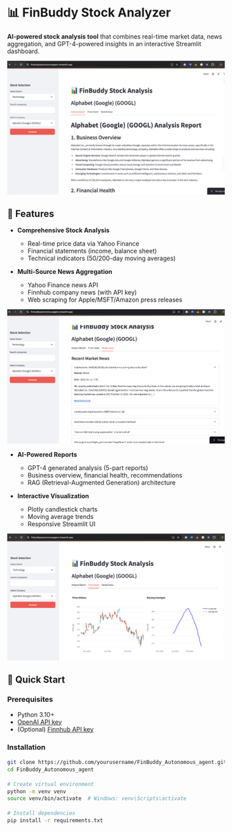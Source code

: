 # 📊 FinBuddy Stock Analyzer

**AI-powered stock analysis tool** that combines real-time market data, news aggregation, and GPT-4-powered insights in an interactive Streamlit dashboard.

![Demo Screenshot](dashboard.png) 
## 🌟 Features

- **Comprehensive Stock Analysis**
  - Real-time price data via Yahoo Finance
  - Financial statements (income, balance sheet)
  - Technical indicators (50/200-day moving averages)

- **Multi-Source News Aggregation**
  - Yahoo Finance news API
  - Finnhub company news (with API key)
  - Web scraping for Apple/MSFT/Amazon press releases

![Demo Screenshot](recent_news.png) 

- **AI-Powered Reports**
  - GPT-4 generated analysis (5-part reports)
  - Business overview, financial health, recommendations
  - RAG (Retrieval-Augmented Generation) architecture

- **Interactive Visualization**
  - Plotly candlestick charts
  - Moving average trends
  - Responsive Streamlit UI

![Demo Screenshot](pricechart.png) 

## 🚀 Quick Start

### Prerequisites
- Python 3.10+
- [OpenAI API key](https://platform.openai.com/api-keys)
- (Optional) [Finnhub API key](https://finnhub.io)

### Installation
```bash
git clone https://github.com/yourusername/FinBuddy_Autonomous_agent.git
cd FinBuddy_Autonomous_agent

# Create virtual environment
python -m venv venv
source venv/bin/activate  # Windows: venv\Scripts\activate

# Install dependencies
pip install -r requirements.txt